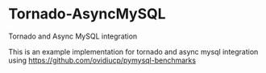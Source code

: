 # Tornado-AsyncMySQL
Tornado and Async MySQL integration

This is an example implementation for tornado and async mysql integration using https://github.com/ovidiucp/pymysql-benchmarks
